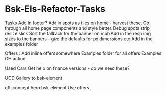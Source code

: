# Bsk-Els-Refactor-Tasks

Tasks
Add in footer?
Add in spots as tiles on home - harvest these.
Go through all home page components and style better.
Debug spots strip resize slick
Sort the fallback for the banner on mob
Add in the resp img sizes to the banners - give the defaults for px dimensions etc
Add in the examples folder

Offers :
Add inline offers somewhere
Examples folder for all offers
Examples GH action

Used Cars
Get help on finance versions - do we need these?

UCD Gallery to bsk-element

off-concept hero bsk-element
    Use offers